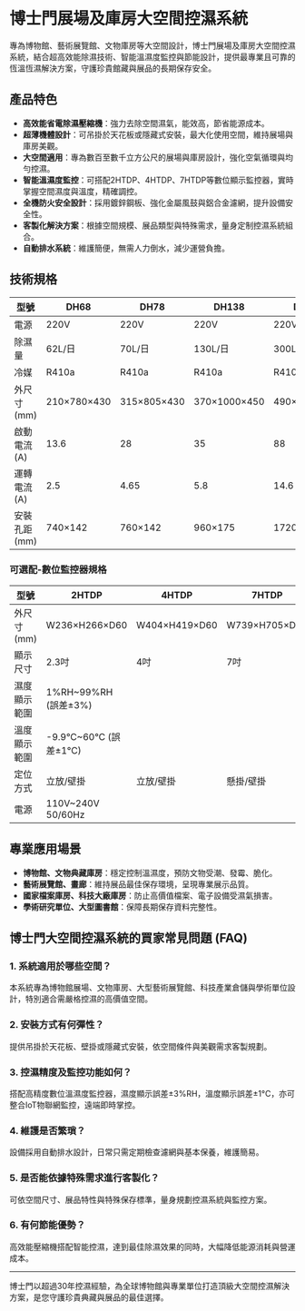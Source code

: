 # 博士門展場及庫房大空間控濕系統

專為博物館、藝術展覽館、文物庫房等大空間設計，博士門展場及庫房大空間控濕系統，結合超高效能除濕技術、智能溫濕度監控與節能設計，提供最專業且可靠的恆溫恆濕解決方案，守護珍貴館藏與展品的長期保存安全。

## 產品特色

- **高效能省電除濕壓縮機**：強力去除空間濕氣，能效高，節省能源成本。
- **超薄機體設計**：可吊掛於天花板或隱藏式安裝，最大化使用空間，維持展場與庫房美觀。
- **大空間適用**：專為數百至數千立方公尺的展場與庫房設計，強化空氣循環與均勻控濕。
- **智能溫濕度監控**：可搭配2HTDP、4HTDP、7HTDP等數位顯示監控器，實時掌握空間濕度與溫度，精確調控。
- **全機防火安全設計**：採用鍍鋅鋼板、強化金屬風鼓與鋁合金濾網，提升設備安全性。
- **客製化解決方案**：根據空間規模、展品類型與特殊需求，量身定制控濕系統組合。
- **自動排水系統**：維護簡便，無需人力倒水，減少運營負擔。

## 技術規格

| 型號  | DH68    | DH78    | DH138   | DH300   |
|-------|---------|---------|---------|---------|
| 電源  | 220V    | 220V    | 220V    | 220V    |
| 除濕量 | 62L/日  | 70L/日  | 130L/日 | 300L/日 |
| 冷媒  | R410a   | R410a   | R410a   | R410a   |
| 外尺寸(mm) | 210×780×430 | 315×805×430 | 370×1000×450 | 490×1760×530 |
| 啟動電流(A) | 13.6   | 28      | 35      | 88      |
| 運轉電流(A) | 2.5    | 4.65    | 5.8     | 14.6    |
| 安裝孔距(mm) | 740×142 | 760×142 | 960×175 | 1720×215 |

### 可選配-數位監控器規格

| 型號     | 2HTDP             | 4HTDP             | 7HTDP             |
|----------|-------------------|-------------------|-------------------|
| 外尺寸(mm) | W236×H266×D60     | W404×H419×D60     | W739×H705×D60     |
| 顯示尺寸  | 2.3吋             | 4吋               | 7吋               |
| 濕度顯示範圍 | 1%RH~99%RH (誤差±3%) |
| 溫度顯示範圍 | -9.9°C~60°C (誤差±1°C) |
| 定位方式  | 立放/壁掛         | 立放/壁掛         | 懸掛/壁掛         |
| 電源      | 110V~240V 50/60Hz |                   |                   |

## 專業應用場景

- **博物館、文物典藏庫房**：穩定控制溫濕度，預防文物受潮、發霉、脆化。
- **藝術展覽館、畫廊**：維持展品最佳保存環境，呈現專業展示品質。
- **國家檔案庫房、科技大廠庫房**：防止高價值檔案、電子設備受濕氣損害。
- **學術研究單位、大型圖書館**：保障長期保存資料完整性。

## 博士門大空間控濕系統的買家常見問題 (FAQ)

### 1. 系統適用於哪些空間？
本系統專為博物館展場、文物庫房、大型藝術展覽館、科技產業倉儲與學術單位設計，特別適合需嚴格控濕的高價值空間。

### 2. 安裝方式有何彈性？
提供吊掛於天花板、壁掛或隱藏式安裝，依空間條件與美觀需求客製規劃。

### 3. 控濕精度及監控功能如何？
搭配高精度數位溫濕度監控器，濕度顯示誤差±3%RH，溫度顯示誤差±1°C，亦可整合IoT物聯網監控，遠端即時掌控。

### 4. 維護是否繁瑣？
設備採用自動排水設計，日常只需定期檢查濾網與基本保養，維護簡易。

### 5. 是否能依據特殊需求進行客製化？
可依空間尺寸、展品特性與特殊保存標準，量身規劃控濕系統與監控方案。

### 6. 有何節能優勢？
高效能壓縮機搭配智能控濕，達到最佳除濕效果的同時，大幅降低能源消耗與營運成本。

---

博士門以超過30年控濕經驗，為全球博物館與專業單位打造頂級大空間控濕解決方案，是您守護珍貴典藏與展品的最佳選擇。